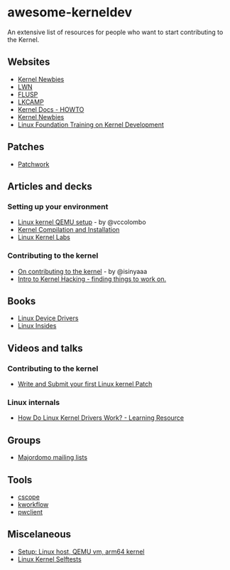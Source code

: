# awesome-kerneldev

An extensive list of resources for people who want to start contributing to the Kernel. 

## Websites

- [Kernel Newbies](https://kernelnewbies.org/Linux_Kernel_Newbies)
- [LWN](https://lwn.net)
- [FLUSP](https://flusp.ime.usp.br)
- [LKCAMP](https://lkcamp.dev/about/)
- [Kernel Docs - HOWTO](https://www.kernel.org/doc/html/v4.16/process/howto.html)
- [Kernel Newbies](https://kernelnewbies.org)
- [Linux Foundation Training on Kernel Development](https://training.linuxfoundation.org/training/a-beginners-guide-to-linux-kernel-development-lfd103/)

## Patches

- [Patchwork](https://patchwork.kernel.org)

## Articles and decks

### Setting up your environment

- [Linux kernel QEMU setup](https://vccolombo.github.io/cybersecurity/linux-kernel-qemu-setup/) - by @vccolombo
- [Kernel Compilation and Installation](https://flusp.ime.usp.br/kernel/Kernel-compilation-and-installation/)
- [Linux Kernel Labs](https://linux-kernel-labs.github.io/refs/pull/165/merge/labs/introduction.html)

### Contributing to the kernel

- [On contributing to the kernel](https://crosscat.me/on-contributing-to-the-kernel/) - by @isinyaaa
- [Intro to Kernel Hacking - finding things to work on.](http://tobin.cc/kernel-dev-finding-work.pdf)

## Books

- [Linux Device Drivers](https://lwn.net/Kernel/LDD3/) 
- [Linux Insides](https://0xax.gitbooks.io/linux-insides/content/index.html)

## Videos and talks

### Contributing to the kernel

- [Write and Submit your first Linux kernel Patch](https://www.youtube.com/watch?v=LLBrBBImJt4)

### Linux internals

- [How Do Linux Kernel Drivers Work? - Learning Resource](https://www.youtube.com/watch?v=juGNPLdjLH4)


## Groups

- [Majordomo mailing lists](http://vger.kernel.org/vger-lists.html#kernel-janitors)

## Tools

- [cscope](https://linux-kernel-labs.github.io/refs/pull/165/merge/labs/introduction.html#cscope)
- [kworkflow](https://github.com/kworkflow/kworkflow)
- [pwclient](https://github.com/getpatchwork/pwclient)

## Miscelaneous

- [Setup: Linux host, QEMU vm, arm64 kernel](https://android.googlesource.com/platform/external/syzkaller/+/HEAD/docs/linux/setup_linux-host_qemu-vm_arm64-kernel.md)
- [Linux Kernel Selftests](https://static.lwn.net/kerneldoc/dev-tools/kselftest.html)
